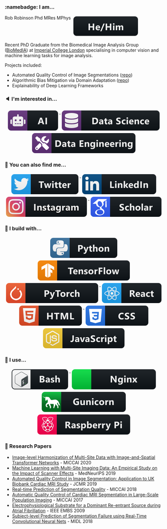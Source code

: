 ### :namebadge: I am...
Rob Robinson Phd MRes MPhys <img src="./images/badges/hehim.svg" alt="HeHimPronouns" style="vertical-align:top; margin:4px">

Recent PhD Graduate from the Biomedical Image Analysis Group ([BioMedIA](https://biomedia.doc.ic.ac.uk/)) at 
[Imperial College London](https://www.imperial.ac.uk) specialising in computer vision and machine learning 
tasks for image analysis.

Projects included:
* Automated Quality Control of Image Segmentations ([repo](https://github.com/mlnotebook/RCA))
* Algorithmic Bias Mitigation via Domain Adaptation ([repo](https://github.com/mlnotebook/domain_adapation_istn))
* Explainability of Deep Learning Frameworks

### :speaker: I'm interested in...
<p align="center">
  <a href="https://mlnotebook.github.io">
    <img src="./images/badges/ai.svg" alt="AI" style="vertical-align:top; margin:4px">
  </a>  

  <img src="./images/badges/datascience.svg" alt="DataScience" style="vertical-align:top; margin:4px">
  
  <img src="./images/badges/dataengineering.svg" alt="DataEngineering" style="vertical-align:top; margin:4px">
</p>
  

### :pushpin: You can also find me...
<p align="center">
  <a href="https://twitter.com/robdrobinson">
    <img src="./images/badges/twitter.svg" alt="Twitter" style="vertical-align:top; margin:4px">
  </a>  

  <a href="https://www.linkedin.com/in/robdrobinson/">
    <img src="./images/badges/linkedin.svg" alt="LinkedIn" style="vertical-align:top; margin:4px">
  </a>

  <a href="https://www.instagram.com/robdrobinson/">
    <img src="./images/badges/instagram.svg" alt="GoogleScholar" style="vertical-align:top; margin:4px">
  </a>
  
  <a href="https://scholar.google.com/citations?hl=en&user=D0kl6ysAAAAJ">
    <img src="./images/badges/scholar.svg" alt="GoogleScholar" style="vertical-align:top; margin:4px">
  </a>

</p>

### :construction: I build with...

<p align="center">
  <a href="https://www.python.org/">
    <img src="./images/badges/python.svg" alt="Python" style="vertical-align:top; margin:4px">
  </a>

  <a href="https://www.tensorflow.org/">
    <img src="./images/badges/tensorflow.svg" alt="TensorFlow" style="vertical-align:top; margin:4px">
  </a>

  <a href="https://www.pytorch.org/">
    <img src="./images/badges/pytorch.svg" alt="PyTorch" style="vertical-align:top; margin:4px">
  </a>
     
  <a href="https://www.reactjs.org/">
    <img src="./images/badges/react.svg" alt="React" style="vertical-align:top; margin:4px">
  </a>

  <a href="https://whatwg.org/">
    <img src="./images/badges/html.svg" alt="HTML" style="vertical-align:top; margin:4px">
  </a>

  <a href="https://www.w3.org/Style/CSS/">
    <img src="./images/badges/css.svg" alt="CSS" style="vertical-align:top; margin:4px">
  </a>
  
  <a href="https://www.javascript.com/">
    <img src="./images/badges/js.svg" alt="JavaScript" style="vertical-align:top; margin:4px">
  </a>

</p>

### :wrench: I use...

<p align="center">
  <a href="https://www.gnu.org/software/bash/">
    <img src="./images/badges/bash.svg" alt="Bash" style="vertical-align:top; margin:4px">
  </a>

  <a href="https://www.nginx.com/">
    <img src="./images/badges/nginx.svg" alt="Nginx" style="vertical-align:top; margin:4px">
  </a>
  
  <a href="https://www.gunicorn.org/">
    <img src="./images/badges/gunicorn.svg" alt="GUnicorn" style="vertical-align:top; margin:4px">
  </a>
  
  <a href="https://www.raspberrypi.org/">
    <img src="./images/badges/raspberrypi.svg" alt="RaspberryPi" style="vertical-align:top; margin:4px">
  </a>
  
</p>

### :memo: Research Papers

* [Image-level Harmonization of Multi-Site Data with Image-and-Spatial Transformer Networks](https://arxiv.org/abs/2006.16741) - MICCAI 2020
* [Machine Learning with Multi-Site Imaging Data: An Empirical Study on the Impact of Scanner Effects](https://arxiv.org/abs/1910.04597) - MedNeurIPS 2019
* [Automated Quality Control in Image Segmentation: Application to UK Biobank Cardiac MRI Study](https://jcmr-online.biomedcentral.com/articles/10.1186/s12968-019-0523-x) - JCMR 2019
* [Real-time Prediction of Segmentation Quality](https://link.springer.com/chapter/10.1007%2F978-3-030-00937-3_66) - MICCAI 2018
* [Automatic Quality Control of Cardiac MRI Segmentation in Large-Scale Population Imaging](https://link.springer.com/chapter/10.1007%2F978-3-319-66182-7_82) - MICCAI 2017
* [Electrophysiological Substrate for a Dominant Re-entrant Source during Atrial Fibrillation](https://ieeexplore.ieee.org/document/5333573) - IEEE EMBS 2009
* [Subject-level Prediction of Segmentation Failure using Real-Time Convolutional Neural Nets](https://www.dropbox.com/s/usa30o2qeepzkgo/MISS2018.pdf?dl=0) - MIDL 2018

<!--
**mlnotebook/mlnotebook** is a ✨ _special_ ✨ repository because its `README.md` (this file) appears on your GitHub profile.

Here are some ideas to get you started:

- 🔭 I’m currently working on ...
- 🌱 I’m currently learning ...
- 👯 I’m looking to collaborate on ...
- 🤔 I’m looking for help with ...
- 💬 Ask me about ...
- 📫 How to reach me: ...
- 😄 Pronouns: ...
- ⚡ Fun fact: ...
-->
